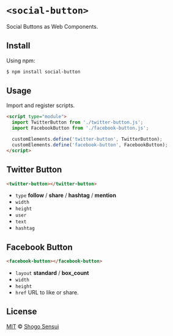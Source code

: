 # `<social-button>`

Social Buttons as Web Components.

## Install

Using npm:

```bash
$ npm install social-button
```

## Usage

Import and register scripts.

```html
<script type="module">
  import TwitterButton from './twitter-button.js';
  import FacebookButton from './facebook-button.js';

  customElements.define('twitter-button', TwitterButton);
  customElements.define('facebook-button', FacebookButton);
</script>
```

## Twitter Button

```html
<twitter-button></twitter-button>
```

- `type` **follow** / **share** / **hashtag** / **mention**
- `width`
- `height`
- `user`
- `text`
- `hashtag`

## Facebook Button

```html
<facebook-button></facebook-button>
```

- `layout` **standard** / **box_count**
- `width`
- `height`
- `href` URL to like or share.

## License

[MIT](https://1000ch.mit-license.org) © [Shogo Sensui](https://github.com/1000ch)
